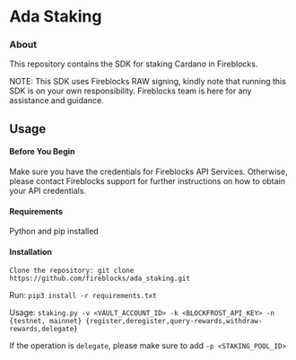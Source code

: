 # Ada Staking


### About
This repository contains the SDK for staking Cardano in Fireblocks.

NOTE: This SDK uses Fireblocks RAW signing, kindly note that running this SDK is on your own responsibility.
Fireblocks team is here for any assistance and guidance.


## Usage
#### Before You Begin
Make sure you have the credentials for Fireblocks API Services. Otherwise, please contact Fireblocks support for further instructions on how to obtain your API credentials.

#### Requirements
Python and pip installed

#### Installation
`Clone the repository:
git clone https://github.com/fireblocks/ada_staking.git`

Run:
`pip3 install -r requirements.txt`

Usage: 
`staking.py -v <VAULT_ACCOUNT_ID> -k <BLOCKFROST_API_KEY> -n {testnet, mainnet} {register,deregister,query-rewards,withdraw-rewards,delegate}`

If the operation is `delegate`, please make sure to add `-p <STAKING_POOL_ID>`

